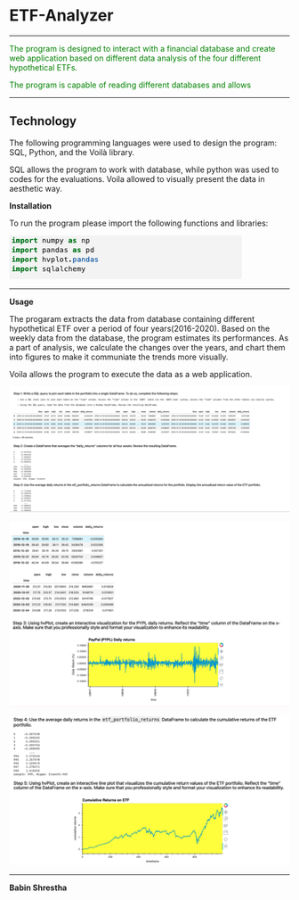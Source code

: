 # ETF-Analyzer
---


<font color="green"> 

The program is designed to interact with a financial database and create web application based on different data analysis of the four different hypothetical ETFs.

The program is capable of reading different databases and allows 
</font>

---

## Technology ##
The following programming languages were used to design the program:
SQL, Python, and the Voilà library. 

SQL allows the program to work with database, while python was used to codes for the evaluations. Voila allowed to visually present the data in aesthetic way.

**Installation**

To run the program please import the following functions and libraries:  

![import](./screenshots/import.png)


---
**Usage**

The progaram extracts the data from database containing different hypothetical ETF over a period of four years(2016-2020). Based on the weekly data from the database, the program estimates its performances. As a part of analysis, we calculate the changes over the years, and chart them into figures to make it communiate the trends more visually.

Voila allows the program to execute the data as a web application. 

![voila0](./screenshots/voila0.png)



![voila1](./screenshots/voila1.png)


![voila2](./screenshots/voila2.png)


---

**Babin Shrestha**
